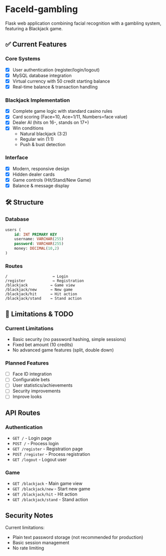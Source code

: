 # FaceId-gambling

Flask web application combining facial recognition with a gambling system, featuring a Blackjack game.

## ✅ Current Features

### Core Systems
- [x] User authentication (register/login/logout)
- [x] MySQL database integration
- [x] Virtual currency with 50 credit starting balance
- [x] Real-time balance & transaction handling

### Blackjack Implementation
- [x] Complete game logic with standard casino rules
- [x] Card scoring (Face=10, Ace=1/11, Numbers=face value)
- [x] Dealer AI (hits on 16-, stands on 17+)
- [x] Win conditions
  - Natural blackjack (3:2)
  - Regular win (1:1)
  - Push & bust detection

### Interface
- [x] Modern, responsive design
- [x] Hidden dealer cards
- [x] Game controls (Hit/Stand/New Game)
- [x] Balance & message display

## 🛠️ Structure

### Database
```sql
users (
    id: INT PRIMARY KEY
    username: VARCHAR(255)
    password: VARCHAR(255)
    money: DECIMAL(10,2)
)
```

### Routes
```
/                    → Login
/register            → Registration
/blackjack          → Game view
/blackjack/new      → New game
/blackjack/hit      → Hit action
/blackjack/stand    → Stand action
```

## 🚧 Limitations & TODO

### Current Limitations
- Basic security (no password hashing, simple sessions)
- Fixed bet amount (10 credits)
- No advanced game features (split, double down)

### Planned Features
- [ ] Face ID integration
- [ ] Configurable bets
- [ ] User statistics/achievements
- [ ] Security improvements
- [ ] Improve looks

## API Routes

### Authentication
- `GET /` - Login page
- `POST /` - Process login
- `GET /register` - Registration page
- `POST /register` - Process registration
- `GET /logout` - Logout user

### Game
- `GET /blackjack` - Main game view
- `GET /blackjack/new` - Start new game
- `GET /blackjack/hit` - Hit action
- `GET /blackjack/stand` - Stand action

## Security Notes

Current limitations:
   - Plain text password storage (not recommended for production)
   - Basic session management
   - No rate limiting

